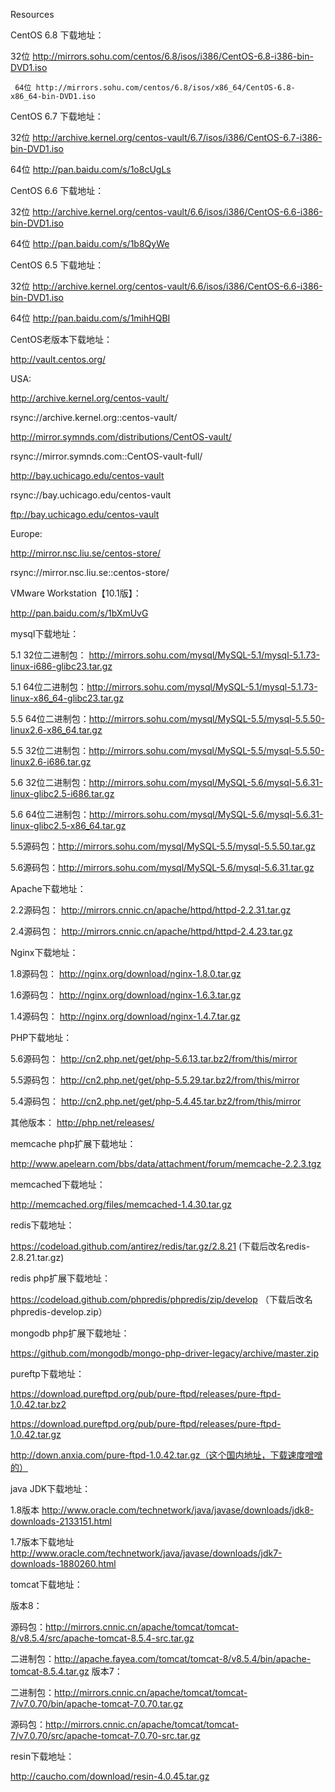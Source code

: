 Resources

CentOS 6.8 下载地址：

   32位 http://mirrors.sohu.com/centos/6.8/isos/i386/CentOS-6.8-i386-bin-DVD1.iso
 
     64位 http://mirrors.sohu.com/centos/6.8/isos/x86_64/CentOS-6.8-x86_64-bin-DVD1.iso


CentOS 6.7 下载地址：

 32位 http://archive.kernel.org/centos-vault/6.7/isos/i386/CentOS-6.7-i386-bin-DVD1.iso

 64位 http://pan.baidu.com/s/1o8cUgLs


CentOS 6.6 下载地址：

 32位 http://archive.kernel.org/centos-vault/6.6/isos/i386/CentOS-6.6-i386-bin-DVD1.iso 

 64位 http://pan.baidu.com/s/1b8QyWe


CentOS 6.5 下载地址：

 32位 http://archive.kernel.org/centos-vault/6.6/isos/i386/CentOS-6.6-i386-bin-DVD1.iso

 64位 http://pan.baidu.com/s/1mihHQBI


CentOS老版本下载地址：

 http://vault.centos.org/

USA:

 http://archive.kernel.org/centos-vault/ 

 rsync://archive.kernel.org::centos-vault/
 
 http://mirror.symnds.com/distributions/CentOS-vault/
 
 rsync://mirror.symnds.com::CentOS-vault-full/
 
 http://bay.uchicago.edu/centos-vault
 
 rsync://bay.uchicago.edu/centos-vault
 
 ftp://bay.uchicago.edu/centos-vault

Europe:

 http://mirror.nsc.liu.se/centos-store/
 
 rsync://mirror.nsc.liu.se::centos-store/


VMware Workstation【10.1版】：

 http://pan.baidu.com/s/1bXmUvG


mysql下载地址：

 5.1 32位二进制包： http://mirrors.sohu.com/mysql/MySQL-5.1/mysql-5.1.73-linux-i686-glibc23.tar.gz

 5.1 64位二进制包：http://mirrors.sohu.com/mysql/MySQL-5.1/mysql-5.1.73-linux-x86_64-glibc23.tar.gz

 5.5 64位二进制包：http://mirrors.sohu.com/mysql/MySQL-5.5/mysql-5.5.50-linux2.6-x86_64.tar.gz    

 5.5 32位二进制包：http://mirrors.sohu.com/mysql/MySQL-5.5/mysql-5.5.50-linux2.6-i686.tar.gz

 5.6 32位二进制包：http://mirrors.sohu.com/mysql/MySQL-5.6/mysql-5.6.31-linux-glibc2.5-i686.tar.gz

 5.6 64位二进制包：http://mirrors.sohu.com/mysql/MySQL-5.6/mysql-5.6.31-linux-glibc2.5-x86_64.tar.gz

 5.5源码包：http://mirrors.sohu.com/mysql/MySQL-5.5/mysql-5.5.50.tar.gz

 5.6源码包：http://mirrors.sohu.com/mysql/MySQL-5.6/mysql-5.6.31.tar.gz 


Apache下载地址：

 2.2源码包： http://mirrors.cnnic.cn/apache/httpd/httpd-2.2.31.tar.gz

 2.4源码包： http://mirrors.cnnic.cn/apache/httpd/httpd-2.4.23.tar.gz


Nginx下载地址：

 1.8源码包： http://nginx.org/download/nginx-1.8.0.tar.gz

 1.6源码包： http://nginx.org/download/nginx-1.6.3.tar.gz 

 1.4源码包： http://nginx.org/download/nginx-1.4.7.tar.gz


PHP下载地址：

 5.6源码包： http://cn2.php.net/get/php-5.6.13.tar.bz2/from/this/mirror

 5.5源码包： http://cn2.php.net/get/php-5.5.29.tar.bz2/from/this/mirror

 5.4源码包： http://cn2.php.net/get/php-5.4.45.tar.bz2/from/this/mirror

 其他版本： http://php.net/releases/


memcache php扩展下载地址：

http://www.apelearn.com/bbs/data/attachment/forum/memcache-2.2.3.tgz


memcached下载地址：

 http://memcached.org/files/memcached-1.4.30.tar.gz


redis下载地址：

 https://codeload.github.com/antirez/redis/tar.gz/2.8.21  (下载后改名redis-2.8.21.tar.gz)


redis php扩展下载地址：

 https://codeload.github.com/phpredis/phpredis/zip/develop （下载后改名phpredis-develop.zip）


mongodb php扩展下载地址：

 https://github.com/mongodb/mongo-php-driver-legacy/archive/master.zip


pureftp下载地址：

 https://download.pureftpd.org/pub/pure-ftpd/releases/pure-ftpd-1.0.42.tar.bz2

 https://download.pureftpd.org/pub/pure-ftpd/releases/pure-ftpd-1.0.42.tar.gz

 http://down.anxia.com/pure-ftpd-1.0.42.tar.gz（这个国内地址，下载速度噌噌的）


java JDK下载地址：

 1.8版本 http://www.oracle.com/technetwork/java/javase/downloads/jdk8-downloads-2133151.html

 1.7版本下载地址  http://www.oracle.com/technetwork/java/javase/downloads/jdk7-downloads-1880260.html


tomcat下载地址：

版本8：

 源码包：http://mirrors.cnnic.cn/apache/tomcat/tomcat-8/v8.5.4/src/apache-tomcat-8.5.4-src.tar.gz

 二进制包：http://apache.fayea.com/tomcat/tomcat-8/v8.5.4/bin/apache-tomcat-8.5.4.tar.gz
版本7：

 二进制包：http://mirrors.cnnic.cn/apache/tomcat/tomcat-7/v7.0.70/bin/apache-tomcat-7.0.70.tar.gz

 源码包：http://mirrors.cnnic.cn/apache/tomcat/tomcat-7/v7.0.70/src/apache-tomcat-7.0.70-src.tar.gz


resin下载地址：

 http://caucho.com/download/resin-4.0.45.tar.gz
